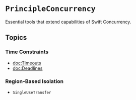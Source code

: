 # ``PrincipleConcurrency``

Essential tools that extend capabilities of Swift Concurrency.

## Topics

### Time Constraints

- <doc:Timeouts>
- <doc:Deadlines>

### Region-Based Isolation

- ``SingleUseTransfer``

